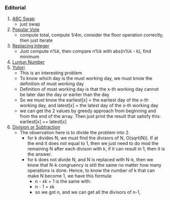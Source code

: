 ### Editorial
1. [ABC Swap](https://atcoder.jp/contests/abc161/tasks/abc161_a)
	- just swap
2. [Popular Vote](https://atcoder.jp/contests/abc161/tasks/abc161_b)
	- compute total, compute 1/4m, consider the floor operation correctly, then just iterate
3. [Replacing Integer](https://atcoder.jp/contests/abc161/tasks/abc161_c)
	- Just compute n%k, then compare n%k with abs(n%k - k), find minimum
4. [Lunlun Number](https://atcoder.jp/contests/abc161/tasks/abc161_d)
5. [Yutori](https://atcoder.jp/contests/abc161/tasks/abc161_e)
	- This is an interesting problem
	- To know which day is the must working day, we must know the definition of must working day
	- Definition of must working day is that the x-th working day cannot be later dan the day or earlier than the day
	- So we must know the earliest[x] = the earliest day of the x-th working day, and latest[x] = the latest day of the x-th working day
	- we can get the 2 values by greedy approach from beginning and from the end of the array. Then just print the result that satisfy this: earliest[x] == latest[x]
6. [Division or Subtraction](https://atcoder.jp/contests/abc161/tasks/abc161_f)
	- The observation here is to divide the problem into 2.
		- for k divides N, we must find the divisors of N, O(sqrt(N)). If at the end it does not equal to 1, then we just need to do mod the remaining N after each divison with k, if it can result in 1, then it is the answer.
		- for k does not divide N, and N is replaced with N-k, then we know that N-k congruency is still the same no matter how many operations is done. Hence, to know the number of k that can make N become 1, we have this formula:
			- n - xk = 1 is the same with:
			- n - 1 = xk
			- so we got n, and we can get all the divisors of n-1,

